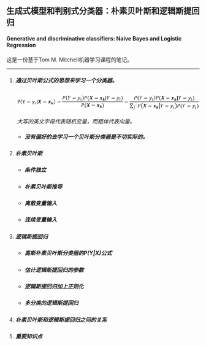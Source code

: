 ## 生成式模型和判别式分类器：朴素贝叶斯和逻辑斯提回归

#### Generative and discriminative classifiers: Naive Bayes and Logistic Regression

这是一份基于Tom M. Mitchell机器学习课程的笔记。

------

1. ##### 通过贝叶斯公式的思想来学习一个分类器。

   ![](pics/bayes_rules.png)

   ​	*大写的英文字母代表随机变量，而粗体代表向量。*

   - ##### 没有偏好的去学习一个贝叶斯分类器是不切实际的。

2. ##### 朴素贝叶斯

   - ##### 条件独立

   - ##### 朴素贝叶斯推导

   - ##### 离散变量输入

   - ##### 连续变量输入

3. ##### 逻辑斯提回归

   - ##### 高斯朴素贝叶斯分类器的P(Y|X)公式

   - ##### 估计逻辑斯提回归的参数

   - ##### 逻辑斯提回归加上正则化

   - ##### 多分类的逻辑斯提回归

4. ##### 朴素贝叶斯和逻辑斯提回归之间的关系

5. ##### 重要知识点

   ##### 	

   ##### 



